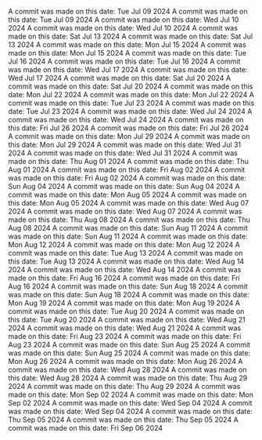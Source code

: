 A commit was made on this date: Tue Jul 09 2024
A commit was made on this date: Tue Jul 09 2024
A commit was made on this date: Wed Jul 10 2024
A commit was made on this date: Wed Jul 10 2024
A commit was made on this date: Sat Jul 13 2024
A commit was made on this date: Sat Jul 13 2024
A commit was made on this date: Mon Jul 15 2024
A commit was made on this date: Mon Jul 15 2024
A commit was made on this date: Tue Jul 16 2024
A commit was made on this date: Tue Jul 16 2024
A commit was made on this date: Wed Jul 17 2024
A commit was made on this date: Wed Jul 17 2024
A commit was made on this date: Sat Jul 20 2024
A commit was made on this date: Sat Jul 20 2024
A commit was made on this date: Mon Jul 22 2024
A commit was made on this date: Mon Jul 22 2024
A commit was made on this date: Tue Jul 23 2024
A commit was made on this date: Tue Jul 23 2024
A commit was made on this date: Wed Jul 24 2024
A commit was made on this date: Wed Jul 24 2024
A commit was made on this date: Fri Jul 26 2024
A commit was made on this date: Fri Jul 26 2024
A commit was made on this date: Mon Jul 29 2024
A commit was made on this date: Mon Jul 29 2024
A commit was made on this date: Wed Jul 31 2024
A commit was made on this date: Wed Jul 31 2024
A commit was made on this date: Thu Aug 01 2024
A commit was made on this date: Thu Aug 01 2024
A commit was made on this date: Fri Aug 02 2024
A commit was made on this date: Fri Aug 02 2024
A commit was made on this date: Sun Aug 04 2024
A commit was made on this date: Sun Aug 04 2024
A commit was made on this date: Mon Aug 05 2024
A commit was made on this date: Mon Aug 05 2024
A commit was made on this date: Wed Aug 07 2024
A commit was made on this date: Wed Aug 07 2024
A commit was made on this date: Thu Aug 08 2024
A commit was made on this date: Thu Aug 08 2024
A commit was made on this date: Sun Aug 11 2024
A commit was made on this date: Sun Aug 11 2024
A commit was made on this date: Mon Aug 12 2024
A commit was made on this date: Mon Aug 12 2024
A commit was made on this date: Tue Aug 13 2024
A commit was made on this date: Tue Aug 13 2024
A commit was made on this date: Wed Aug 14 2024
A commit was made on this date: Wed Aug 14 2024
A commit was made on this date: Fri Aug 16 2024
A commit was made on this date: Fri Aug 16 2024
A commit was made on this date: Sun Aug 18 2024
A commit was made on this date: Sun Aug 18 2024
A commit was made on this date: Mon Aug 19 2024
A commit was made on this date: Mon Aug 19 2024
A commit was made on this date: Tue Aug 20 2024
A commit was made on this date: Tue Aug 20 2024
A commit was made on this date: Wed Aug 21 2024
A commit was made on this date: Wed Aug 21 2024
A commit was made on this date: Fri Aug 23 2024
A commit was made on this date: Fri Aug 23 2024
A commit was made on this date: Sun Aug 25 2024
A commit was made on this date: Sun Aug 25 2024
A commit was made on this date: Mon Aug 26 2024
A commit was made on this date: Mon Aug 26 2024
A commit was made on this date: Wed Aug 28 2024
A commit was made on this date: Wed Aug 28 2024
A commit was made on this date: Thu Aug 29 2024
A commit was made on this date: Thu Aug 29 2024
A commit was made on this date: Mon Sep 02 2024
A commit was made on this date: Mon Sep 02 2024
A commit was made on this date: Wed Sep 04 2024
A commit was made on this date: Wed Sep 04 2024
A commit was made on this date: Thu Sep 05 2024
A commit was made on this date: Thu Sep 05 2024
A commit was made on this date: Fri Sep 06 2024
